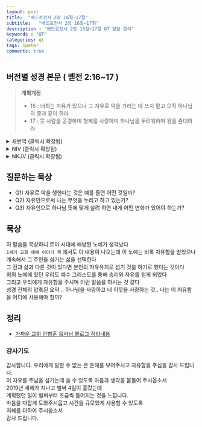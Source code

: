 ```yaml
---
layout: post
title:  "베드로전서 2장 16절~17절"
subtitle:   "베드로전서 2장 16절~17절"
description : "베드로전서 2장 16절~17절 QT 말씀 정리"
keywords : "QT"
categories: qt
tags: 1peter
comments: true
---
```


## 버전별 성경 본문 ( 벧전 2:16~17 )

> **개혁개정**
>* 16 : 너희는 자유가 있으나 그 자유로 악을 가리는 데 쓰지 말고 오직 하나님의 종과 같이 하라 
>* 17 : 뭇 사람을 공경하며 형제를 사랑하며 하나님을 두려워하며 왕을 존대하라 
<details>

<summary> 새번역 (클릭시 확장됨)</summary>
<div markdown="1">

>* 16 : 여러분은 자유인으로 사십시오. 그러나 그 자유를 악을 행하는 구실로 쓰지 말고, 하나님의 종으로 사십시오. 
>* 17 : 모든 사람을 존중하며, 믿음의 식구들을 사랑하며, 하나님을 두려워하며, 왕을 공경하십시오.
</div>
</details>

<details>
<summary> NIV (클릭시 확장됨)</summary>
<div markdown="1">

>* 16 : Live as free people, but do not use your freedom as a cover-up for evil; live as God’s slaves. 
>* 17 : Show proper respect to everyone, love the family of believers, fear God, honor the emperor.
</div>
</details>

<details>
<summary> NKJV (클릭시 확장됨)</summary>
<div markdown="1">

>* 16 : as free, yet not using liberty as a cloak for vice, but as bondservants of God. 
>* 17 : Honor all people. Love the brotherhood. Fear God. Honor the king.
</div>
</details>

## 질문하는 묵상

* Q1) 자유로 악을 행한다는 것은 예를 들면 어떤 것일까?
* Q2) 자유인으로써 나는 무엇을 누리고 하고 있는가?
* Q3) 자유인으로 하나님 뜻에 맞게 살려 하면 내게 어떤 변화가 있어야 하는가?

## 묵상
이 말씀을 묵상하니 로마 시대에 해방된 노예가 생각났다  
`1세기 교회 예배 이야기 책` 에서도 이 내용이 나오는데 이 노예는 비록 자유함을 얻었으나  
계속해서 그 주인을 섬기는 삶을 선택한다  
그 전과 삶과 다른 것이 있다면 본인의 자유유지로 섬기 것을 하기로 했다는 것이다  
죄의 노예에 있던 우리도 예수 그리스도를 통해 승리와 자유를 얻게 되었다  
그리고 우리에게 자유함을 주시며 이런 말씀을 하시는 것 같다  
성경 전체의 압축된 요약 .. 하나님을 사랑하고 네 이웃을 사랑하는 것.. 
나는 이 자유함을 어디에 사용해야 할까? 

## 정리
* [가까운 교회 안병훈 목사님 블로그 정리내용](https://blog.naver.com/tolerance2018)

### 감사기도
감사합니다. 
우리에게 말할 수 없는 큰 은헤를 부어주시고 자유함을 주심을 감사 드립니다.  
이 자유를 주님을 섬기는데 쓸 수 있도록 마음과 생각을 붙들어 주시옵소서  
2019년 새해가 지나고 벌써 4일이 흘렀는데  
계획했던 일이 벌써부터 조금씩 틀어지는 것을 느낍니다.  
마음을 다잡게 도와주시옵고 시간을 규모있게 사용할 수 있도록  
지혜를 더하여 주시옵소서  
감사 드립니다.
